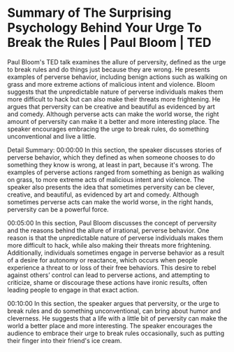 # Summary of The Surprising Psychology Behind Your Urge To Break the Rules | Paul Bloom | TED

Paul Bloom's TED talk examines the allure of perversity, defined as the urge to break rules and do things just because they are wrong. He presents examples of perverse behavior, including benign actions such as walking on grass and more extreme actions of malicious intent and violence. Bloom suggests that the unpredictable nature of perverse individuals makes them more difficult to hack but can also make their threats more frightening. He argues that perversity can be creative and beautiful as evidenced by art and comedy. Although perverse acts can make the world worse, the right amount of perversity can make it a better and more interesting place. The speaker encourages embracing the urge to break rules, do something unconventional and live a little.

Detail Summary: 
00:00:00
In this section, the speaker discusses stories of perverse behavior, which they defined as when someone chooses to do something they know is wrong, at least in part, because it's wrong. The examples of perverse actions ranged from something as benign as walking on grass, to more extreme acts of malicious intent and violence. The speaker also presents the idea that sometimes perversity can be clever, creative, and beautiful, as evidenced by art and comedy. Although sometimes perverse acts can make the world worse, in the right hands, perversity can be a powerful force.

00:05:00
In this section, Paul Bloom discusses the concept of perversity and the reasons behind the allure of irrational, perverse behavior. One reason is that the unpredictable nature of perverse individuals makes them more difficult to hack, while also making their threats more frightening. Additionally, individuals sometimes engage in perverse behavior as a result of a desire for autonomy or reactance, which occurs when people experience a threat to or loss of their free behaviors. This desire to rebel against others’ control can lead to perverse actions, and attempting to criticize, shame or discourage these actions have ironic results, often leading people to engage in that exact action.

00:10:00
In this section, the speaker argues that perversity, or the urge to break rules and do something unconventional, can bring about humor and cleverness. He suggests that a life with a little bit of perversity can make the world a better place and more interesting. The speaker encourages the audience to embrace their urge to break rules occasionally, such as putting their finger into their friend's ice cream.

